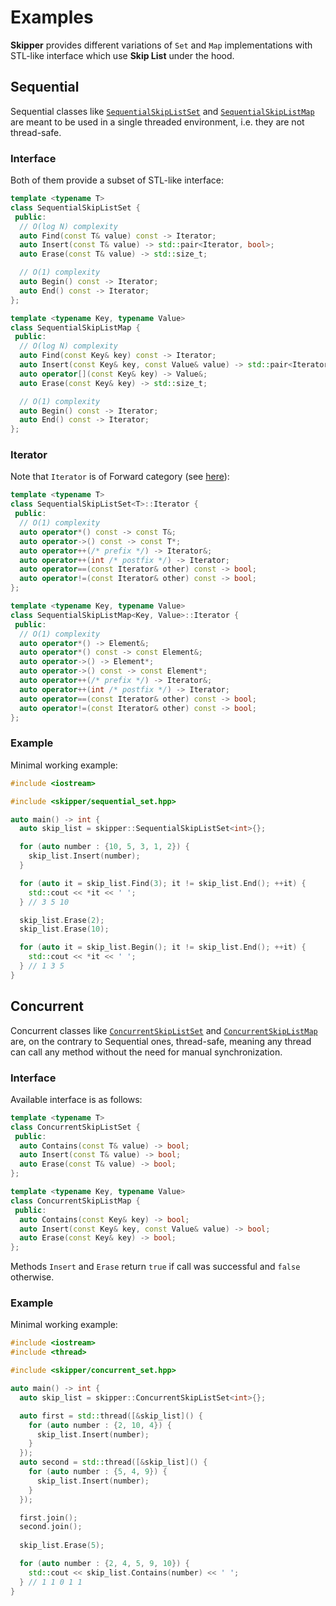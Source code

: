 # Examples

__Skipper__ provides different variations of `Set` and `Map` implementations with STL-like interface 
which use __Skip List__ under the hood.

## Sequential

Sequential classes like [`SequentialSkipListSet`](../include/skipper/sequential_set.hpp) 
and [`SequentialSkipListMap`](../include/skipper/sequential_map.hpp) are meant to be used in a single threaded
environment, i.e. they are not thread-safe. 

### Interface

Both of them provide a subset of STL-like interface:
```cpp
template <typename T>
class SequentialSkipListSet {
 public:
  // O(log N) complexity
  auto Find(const T& value) const -> Iterator;
  auto Insert(const T& value) -> std::pair<Iterator, bool>;
  auto Erase(const T& value) -> std::size_t;

  // O(1) complexity
  auto Begin() const -> Iterator;
  auto End() const -> Iterator;
};

template <typename Key, typename Value>
class SequentialSkipListMap {
 public:
  // O(log N) complexity
  auto Find(const Key& key) const -> Iterator;
  auto Insert(const Key& key, const Value& value) -> std::pair<Iterator, bool>;
  auto operator[](const Key& key) -> Value&;
  auto Erase(const Key& key) -> std::size_t;

  // O(1) complexity
  auto Begin() const -> Iterator;
  auto End() const -> Iterator;
};
```

### Iterator

Note that `Iterator` is of Forward category (see [here](https://en.cppreference.com/w/cpp/iterator/forward_iterator)):
```cpp
template <typename T>
class SequentialSkipListSet<T>::Iterator {
 public:
  // O(1) complexity
  auto operator*() const -> const T&;
  auto operator->() const -> const T*;
  auto operator++(/* prefix */) -> Iterator&;
  auto operator++(int /* postfix */) -> Iterator;
  auto operator==(const Iterator& other) const -> bool;
  auto operator!=(const Iterator& other) const -> bool;
};

template <typename Key, typename Value>
class SequentialSkipListMap<Key, Value>::Iterator {
 public:
  // O(1) complexity
  auto operator*() -> Element&;
  auto operator*() const -> const Element&;
  auto operator->() -> Element*;
  auto operator->() const -> const Element*;
  auto operator++(/* prefix */) -> Iterator&;
  auto operator++(int /* postfix */) -> Iterator;
  auto operator==(const Iterator& other) const -> bool;
  auto operator!=(const Iterator& other) const -> bool;
};
```

### Example

Minimal working example:
```cpp
#include <iostream>

#include <skipper/sequential_set.hpp>

auto main() -> int {
  auto skip_list = skipper::SequentialSkipListSet<int>{};

  for (auto number : {10, 5, 3, 1, 2}) {
    skip_list.Insert(number);
  }

  for (auto it = skip_list.Find(3); it != skip_list.End(); ++it) {
    std::cout << *it << ' ';
  } // 3 5 10

  skip_list.Erase(2);
  skip_list.Erase(10);

  for (auto it = skip_list.Begin(); it != skip_list.End(); ++it) {    
    std::cout << *it << ' ';
  } // 1 3 5
}
```

## Concurrent

Concurrent classes like [`ConcurrentSkipListSet`](../include/skipper/concurrent_set.hpp) 
and [`ConcurrentSkipListMap`](../include/skipper/concurrent_map.hpp) 
are, on the contrary to Sequential ones, thread-safe,
meaning any thread can call any method without the need for manual synchronization.  

### Interface

Available interface is as follows:
```cpp
template <typename T>
class ConcurrentSkipListSet {
 public:
  auto Contains(const T& value) -> bool;
  auto Insert(const T& value) -> bool;
  auto Erase(const T& value) -> bool;
};

template <typename Key, typename Value>
class ConcurrentSkipListMap {
 public:
  auto Contains(const Key& key) -> bool;
  auto Insert(const Key& key, const Value& value) -> bool;
  auto Erase(const Key& key) -> bool;
};
```

Methods `Insert` and `Erase` return `true` if call was successful and `false` otherwise.

### Example

Minimal working example:
```cpp
#include <iostream>
#include <thread>

#include <skipper/concurrent_set.hpp>

auto main() -> int {
  auto skip_list = skipper::ConcurrentSkipListSet<int>{};

  auto first = std::thread([&skip_list]() {
    for (auto number : {2, 10, 4}) {
      skip_list.Insert(number);
    }
  });
  auto second = std::thread([&skip_list]() {
    for (auto number : {5, 4, 9}) {
      skip_list.Insert(number);
    }
  });

  first.join();
  second.join();
  
  skip_list.Erase(5);

  for (auto number : {2, 4, 5, 9, 10}) {
    std::cout << skip_list.Contains(number) << ' ';
  } // 1 1 0 1 1
}
```
